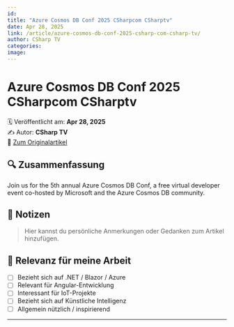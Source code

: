 ```yaml
---
id: 
title: "Azure Cosmos DB Conf 2025 CSharpcom CSharptv"
date: Apr 28, 2025
link: /article/azure-cosmos-db-conf-2025-csharp-com-csharp-tv/
author: CSharp TV
categories: 
image: 
---
```


# Azure Cosmos DB Conf 2025 CSharpcom CSharptv

🗓️ Veröffentlicht am: **Apr 28, 2025**  
✍️ Autor: **CSharp TV**  
🔗 [Zum Originalartikel](/article/azure-cosmos-db-conf-2025-csharp-com-csharp-tv/)

## 🔍 Zusammenfassung

Join us for the 5th annual Azure Cosmos DB Conf, a free virtual developer event co-hosted by Microsoft and the Azure Cosmos DB community.

## 📌 Notizen

> Hier kannst du persönliche Anmerkungen oder Gedanken zum Artikel hinzufügen.

## 🧠 Relevanz für meine Arbeit

- [ ] Bezieht sich auf .NET / Blazor / Azure
- [ ] Relevant für Angular-Entwicklung
- [ ] Interessant für IoT-Projekte
- [ ] Bezieht sich auf Künstliche Intelligenz
- [ ] Allgemein nützlich / inspirierend

---
